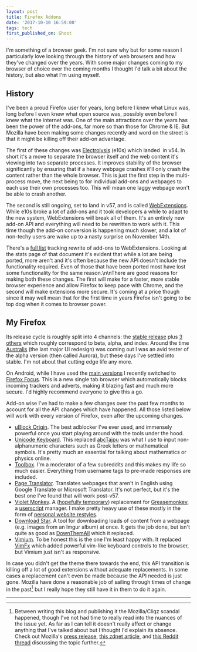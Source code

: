 ```yaml
---
layout: post
title: Firefox Addons
date: '2017-10-10 16:59:00'
tags: tech
first_published_on: Ghost
---
```


I'm something of a browser geek. I'm not sure why but for some reason I particularly love looking through the history of web browsers and how they've changed over the years. With some major changes coming to my browser of choice over the coming months I thought I'd talk a bit about the history, but also what I'm using myself.

## History

I've been a proud Firefox user for years, long before I knew what Linux was, long before I even knew what open source was, possibly even before I knew what the internet was. One of the main attractions over the years has been the power of the add-ons, far more so than those for Chrome & IE. But Mozilla have been making some changes recently and word on the street is that it might be killing off their add-on advantage.

The first of these changes was [Electrolysis](https://blog.mozilla.org/futurereleases/2016/08/02/whats-next-for-multi-process-firefox/) (e10s) which landed &nbsp;in v54. In short it's a move to separate the browser itself and the web content it's viewing into two separate processes. It improves stability of the browser significantly by ensuring that if a heavy webpage crashes it'll only crash the content rather than the whole browser. This is just the first step in the multi-process move, the next being to for individual add-ons and webpages to each use their own processes too. This will mean one laggy webpage won't be able to crash another.

The second is still ongoing, set to land in v57, and is called [WebExtensions](https://wiki.mozilla.org/WebExtensions). While e10s broke a lot of add-ons and it took developers a while to adapt to the new system, WebExtensions will break all of them. It's an entirely new add-on API and everything will need to be rewritten to work with it. This time though the add-on conversion is happening much slower, and a lot of non-techy users are wake up to a nasty surprise on November 14th.

There's a [full list](https://docs.google.com/spreadsheets/d/1TFcEXMcKrwoIAECIVyBU0GPoSmRqZ7A0VBvqeKYVSww/edit) tracking rewrite of add-ons to WebExtensions. Looking at the stats page of that document it's evident that while a lot are being ported, more aren't and it's often because the new API doesn't include the functionality required. Even of those that have been ported most have lost some functionality for the same reason.\n\nThere are good reasons for making both these changes. The first will make for a faster, more stable browser experience and allow Firefox to keep pace with Chrome, and the second will make extensions more secure. It's coming at a price though since it may well mean that for the first time in years Firefox isn't going to be top dog when it comes to browser power.

## My Firefox

Its release cycle is roughly split into 4 channels: the [stable release](https://www.mozilla.org/en-US/firefox/new/) plus [3 others](https://www.mozilla.org/en-US/firefox/channel/desktop/) which roughly correspond to beta, alpha, and indev. Around the time [Australis](https://blog.mozilla.org/ux/2013/11/australis-is-landing-in-firefox-nightly/) (the last major UI redesign) was coming out I was an avid tester of the alpha version (then called Aurora), but these days I've settled into stable. I'm not about that cutting edge life any more.

On Android, while I have used the [main versions](https://play.google.com/store/apps/developer?id=Mozilla) I recently switched to [Firefox Focus](https://www.mozilla.org/en-US/firefox/focus/). This is a new single tab browser which automatically blocks incoming trackers and adverts, making it blazing fast and much more secure. I'd highly recommend everyone to give this a go.

Add-on wise I've had to make a few changes over the past few months to account for all the API changes which have happened. All those listed below will work with every version of Firefox, even after the upcoming changes.

- [uBlock Origin](https://github.com/gorhill/uBlock#ublock-origin). The best adblocker I've ever used, and immensely powerful once you start playing around with the tools under the hood.
- [Unicode Keyboard](https://addons.mozilla.org/en-GB/firefox/addon/unicode-keyboard/?src=api). This replaced [abcTajpu](http://lingvo.org/abctajpu) was what I use to input non-alphanumeric characters such as Greek letters or mathematical symbols. It's pretty much an essential for talking about mathematics or physics online.
- [Toolbox](https://reddit.com/r/toolbox). I'm a moderator of a few subreddits and this makes my life so much easier. Everything from username tags to pre-made responses are included.
- [Page Translator](https://github.com/jeremiahlee/page-translator). Translates webpages that aren't in English using Google Translate or Microsoft Translator. It's not perfect, but it's the best one I've found that will work post-v57.
- [Violet Monkey](https://violentmonkey.github.io/). A ([hopefully temporary](https://github.com/Foggalong/website-restyles)) replacement for [Greasemonkey](https://www.greasespot.net/), a [userscript](https://en.wikipedia.org/wiki/Userscript) manager. I make pretty heavy use of these mostly in the form of [personal website restyles](https://github.com/Foggalong/website-restyles).
- [Download Star](https://addons.mozilla.org/en-GB/firefox/addon/download-star/?src=api). A tool for downloading loads of content from a webpage (e.g. images from an Imgur album) at once. It gets the job done, but isn't quite as good as [DownThemAll](http://www.downthemall.net/re-downthemall-and-webextensions-or-why-why-i-am-done-with-mozilla/) which it replaced.
- [Vimium](https://github.com/philc/vimium). To be honest this is the one I'm least happy with. It replaced [VimFx](https://github.com/philc/vimium) which added powerful vim-like keyboard controls to the browser, but Vimium just isn't as responsive.

In case you didn't get the theme there towards the end, this API transition is killing off a lot of good extensions without adequate replacements. In some cases a replacement can't even be made because the API needed is just gone. Mozilla have done a reasonable job of sailing through times of change in the past[^1] but I really hope they still have it in them to do it again.

-----

[^1]: Between writing this blog and publishing it the Mozilla/Cliqz scandal happened, though I've not had time to really read into the nuances of the issue yet. As far as I can tell it doesn't really affect or change anything that I've talked about but I thought I'd explain its absence. Check out Mozilla's [press release](https://blog.mozilla.org/press-uk/2017/10/06/testing-cliqz-in-firefox/), [this zdnet article](http://www.zdnet.com/article/firefox-tests-cliqz-engine-which-slurps-user-browsing-data/), and [this Reddit thread](https://www.reddit.com/r/firefox/comments/74yo19/cliqz_and_mozilla_as_i_understand_it_and_metadrama/) discussing the topic further.
